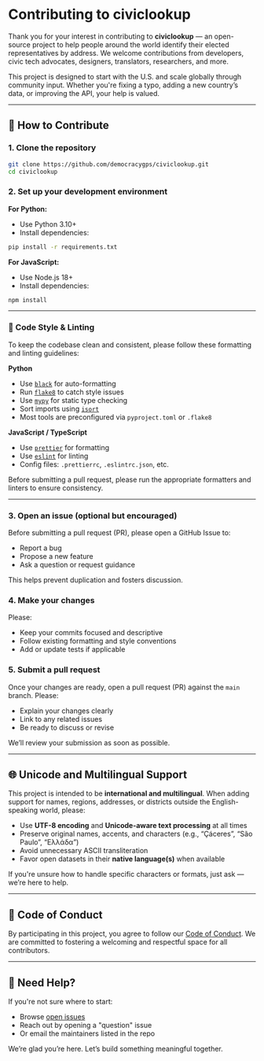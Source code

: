 # Contributing to civiclookup

Thank you for your interest in contributing to **civiclookup** — an open-source project to help people around the world identify their elected representatives by address. We welcome contributions from developers, civic tech advocates, designers, translators, researchers, and more.

This project is designed to start with the U.S. and scale globally through community input. Whether you're fixing a typo, adding a new country’s data, or improving the API, your help is valued.

---

## 🚀 How to Contribute

### 1. Clone the repository

```bash
git clone https://github.com/democracygps/civiclookup.git
cd civiclookup
```

### 2. Set up your development environment

**For Python:**
- Use Python 3.10+
- Install dependencies:

```bash
pip install -r requirements.txt
```

**For JavaScript:**
- Use Node.js 18+
- Install dependencies:

```bash
npm install
```

---

### 🧹 Code Style & Linting

To keep the codebase clean and consistent, please follow these formatting and linting guidelines:

**Python**
- Use [`black`](https://black.readthedocs.io/en/stable/) for auto-formatting
- Run [`flake8`](https://flake8.pycqa.org/) to catch style issues
- Use [`mypy`](http://mypy-lang.org/) for static type checking
- Sort imports using [`isort`](https://pycqa.github.io/isort/)
- Most tools are preconfigured via `pyproject.toml` or `.flake8`

**JavaScript / TypeScript**
- Use [`prettier`](https://prettier.io/) for formatting
- Use [`eslint`](https://eslint.org/) for linting
- Config files: `.prettierrc`, `.eslintrc.json`, etc.

Before submitting a pull request, please run the appropriate formatters and linters to ensure consistency.

---

### 3. Open an issue (optional but encouraged)

Before submitting a pull request (PR), please open a GitHub Issue to:
- Report a bug
- Propose a new feature
- Ask a question or request guidance

This helps prevent duplication and fosters discussion.

### 4. Make your changes

Please:
- Keep your commits focused and descriptive
- Follow existing formatting and style conventions
- Add or update tests if applicable

### 5. Submit a pull request

Once your changes are ready, open a pull request (PR) against the `main` branch. Please:
- Explain your changes clearly
- Link to any related issues
- Be ready to discuss or revise

We’ll review your submission as soon as possible.

---

## 🌐 Unicode and Multilingual Support

This project is intended to be **international and multilingual**. When adding support for names, regions, addresses, or districts outside the English-speaking world, please:

- Use **UTF-8 encoding** and **Unicode-aware text processing** at all times
- Preserve original names, accents, and characters (e.g., “Çáceres”, “São Paulo”, “Ελλάδα”)
- Avoid unnecessary ASCII transliteration
- Favor open datasets in their **native language(s)** when available

If you're unsure how to handle specific characters or formats, just ask — we’re here to help.

---

## 📄 Code of Conduct

By participating in this project, you agree to follow our [Code of Conduct](CODE_OF_CONDUCT.md). We are committed to fostering a welcoming and respectful space for all contributors.

---

## 🙌 Need Help?

If you're not sure where to start:
- Browse [open issues](https://github.com/democracygps/civiclookup/issues)
- Reach out by opening a "question" issue
- Or email the maintainers listed in the repo

We’re glad you’re here. Let’s build something meaningful together.
